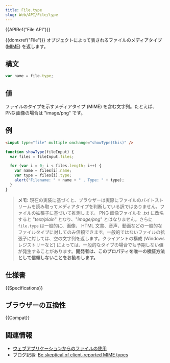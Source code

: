 ```yaml
---
title: File.type
slug: Web/API/File/type
---
```


{{APIRef("File API")}}

{{domxref("File")}} オブジェクトによって表されるファイルのメディアタイプ ([MIME](/ja/docs/Web/HTTP/Basics_of_HTTP/MIME_types)) を返します。

## 構文

```js
var name = file.type;
```

## 値

ファイルのタイプを示すメディアタイプ (MIME) を含む文字列。たとえば、 PNG 画像の場合は "image/png" です。

## 例

```html
<input type="file" multiple onchange="showType(this)" />
```

```js
function showType(fileInput) {
  var files = fileInput.files;

  for (var i = 0; i < files.length; i++) {
    var name = files[i].name;
    var type = files[i].type;
    alert("Filename: " + name + " , Type: " + type);
  }
}
```

> **メモ:** 現在の実装に基づくと、ブラウザーは実際にファイルのバイトストリームを読み取ってメディアタイプを判断している訳ではありません。ファイルの拡張子に基づいて推測します。 PNG 画像ファイルを .txt に改名すると "_text/plain_" となり、"_image/png_" とはなりません。さらに `file.type` は一般的に、画像、 HTML 文書、音声、動画などの一般的なファイルタイプに対してのみ信頼できます。一般的ではないファイルの拡張子に対しては、空の文字列を返します。クライアントの構成 (Windows レジストリーなど) によっては、一般的なタイプの場合でも予期しない値が発生することがあります。**開発者は、このプロパティを唯一の検証方法として信頼しないことをお勧めします。**

## 仕様書

{{Specifications}}

## ブラウザーの互換性

{{Compat}}

## 関連情報

- [ウェブアプリケーションからのファイルの使用](/ja/docs/Web/API/File_API/Using_files_from_web_applications)
- ブログ記事: [Be skeptical of client-reported MIME types](https://textslashplain.com/2018/07/26/be-skeptical-of-client-reported-mime-content-types/)
